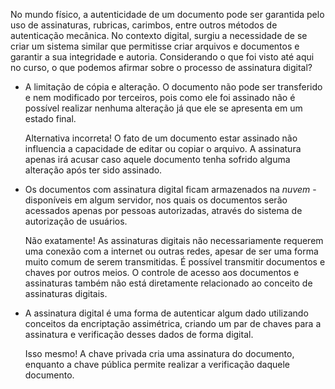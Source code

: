 No mundo físico, a autenticidade de um documento pode ser garantida pelo uso de assinaturas, rubricas, carimbos, entre outros métodos de autenticação mecânica. No contexto digital, surgiu a necessidade de se criar um sistema similar que permitisse criar arquivos e documentos e garantir a sua integridade e autoria. Considerando o que foi visto até aqui no curso, o que podemos afirmar sobre o processo de assinatura digital?

- A limitação de cópia e alteração. O documento não pode ser transferido e nem modificado por terceiros, pois como ele foi assinado não é possível realizar nenhuma alteração já que ele se apresenta em um estado final.
    
    Alternativa incorreta! O fato de um documento estar assinado não influencia a capacidade de editar ou copiar o arquivo. A assinatura apenas irá acusar caso aquele documento tenha sofrido alguma alteração após ter sido assinado.
    
- Os documentos com assinatura digital ficam armazenados na _nuvem_ - disponíveis em algum servidor, nos quais os documentos serão acessados apenas por pessoas autorizadas, através do sistema de autorização de usuários.
    
    Não exatamente! As assinaturas digitais não necessariamente requerem uma conexão com a internet ou outras redes, apesar de ser uma forma muito comum de serem transmitidas. É possível transmitir documentos e chaves por outros meios. O controle de acesso aos documentos e assinaturas também não está diretamente relacionado ao conceito de assinaturas digitais.
    
-  A assinatura digital é uma forma de autenticar algum dado utilizando conceitos da encriptação assimétrica, criando um par de chaves para a assinatura e verificação desses dados de forma digital.
    
    Isso mesmo! A chave privada cria uma assinatura do documento, enquanto a chave pública permite realizar a verificação daquele documento.
